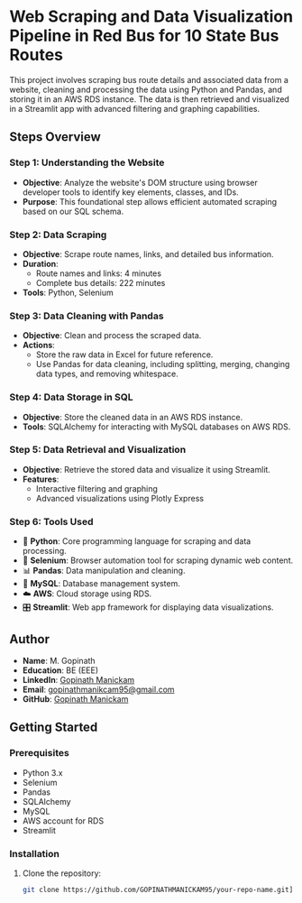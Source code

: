 # Web Scraping and Data Visualization Pipeline in Red Bus for 10 State Bus Routes

This project involves scraping bus route details and associated data from a website, cleaning and processing the data using Python and Pandas, and storing it in an AWS RDS instance. The data is then retrieved and visualized in a Streamlit app with advanced filtering and graphing capabilities.

## Steps Overview

### **Step 1: Understanding the Website**
- **Objective**: Analyze the website's DOM structure using browser developer tools to identify key elements, classes, and IDs.
- **Purpose**: This foundational step allows efficient automated scraping based on our SQL schema.

### **Step 2: Data Scraping**
- **Objective**: Scrape route names, links, and detailed bus information.
- **Duration**:
  - Route names and links: 4 minutes
  - Complete bus details: 222 minutes
- **Tools**: Python, Selenium

### **Step 3: Data Cleaning with Pandas**
- **Objective**: Clean and process the scraped data.
- **Actions**:
  - Store the raw data in Excel for future reference.
  - Use Pandas for data cleaning, including splitting, merging, changing data types, and removing whitespace.

### **Step 4: Data Storage in SQL**
- **Objective**: Store the cleaned data in an AWS RDS instance.
- **Tools**: SQLAlchemy for interacting with MySQL databases on AWS RDS.

### **Step 5: Data Retrieval and Visualization**
- **Objective**: Retrieve the stored data and visualize it using Streamlit.
- **Features**:
  - Interactive filtering and graphing
  - Advanced visualizations using Plotly Express

### **Step 6: Tools Used**
- 🐍 **Python**: Core programming language for scraping and data processing.
- 🚗 **Selenium**: Browser automation tool for scraping dynamic web content.
- 📊 **Pandas**: Data manipulation and cleaning.
- 💾 **MySQL**: Database management system.
- ☁️ **AWS**: Cloud storage using RDS.
- 🎛️ **Streamlit**: Web app framework for displaying data visualizations.

## Author

- **Name**: M. Gopinath
- **Education**: BE (EEE)
- **LinkedIn**: [Gopinath Manickam](https://www.linkedin.com/in/gopinath-manickam-49aa06104/)
- **Email**: gopinathmanikcam95@gmail.com
- **GitHub**: [Gopinath Manickam](https://github.com/GOPINATHMANICKAM95)

## Getting Started

### Prerequisites
- Python 3.x
- Selenium
- Pandas
- SQLAlchemy
- MySQL
- AWS account for RDS
- Streamlit

### Installation

1. Clone the repository:
   ```bash
   git clone https://github.com/GOPINATHMANICKAM95/your-repo-name.git](https://github.com/your-username/Redbus_Data_Scraping.git

